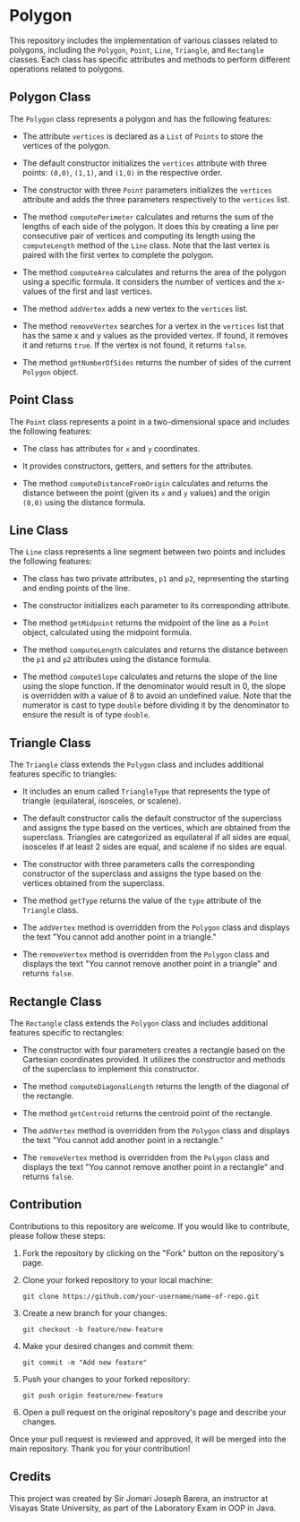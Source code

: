 # Polygon

This repository includes the implementation of various classes related to polygons, including the `Polygon`, `Point`, `Line`, `Triangle`, and `Rectangle` classes. Each class has specific attributes and methods to perform different operations related to polygons.

## Polygon Class

The `Polygon` class represents a polygon and has the following features:

- The attribute `vertices` is declared as a `List` of `Points` to store the vertices of the polygon.

- The default constructor initializes the `vertices` attribute with three points: `(0,0)`, `(1,1)`, and `(1,0)` in the respective order.

- The constructor with three `Point` parameters initializes the `vertices` attribute and adds the three parameters respectively to the `vertices` list.

- The method `computePerimeter` calculates and returns the sum of the lengths of each side of the polygon. It does this by creating a line per consecutive pair of vertices and computing its length using the `computeLength` method of the `Line` class. Note that the last vertex is paired with the first vertex to complete the polygon.

- The method `computeArea` calculates and returns the area of the polygon using a specific formula. It considers the number of vertices and the x-values of the first and last vertices.

- The method `addVertex` adds a new vertex to the `vertices` list.

- The method `removeVertex` searches for a vertex in the `vertices` list that has the same x and y values as the provided vertex. If found, it removes it and returns `true`. If the vertex is not found, it returns `false`.

- The method `getNumberOfSides` returns the number of sides of the current `Polygon` object.

## Point Class

The `Point` class represents a point in a two-dimensional space and includes the following features:

- The class has attributes for `x` and `y` coordinates.

- It provides constructors, getters, and setters for the attributes.

- The method `computeDistanceFromOrigin` calculates and returns the distance between the point (given its `x` and `y` values) and the origin `(0,0)` using the distance formula.

## Line Class

The `Line` class represents a line segment between two points and includes the following features:

- The class has two private attributes, `p1` and `p2`, representing the starting and ending points of the line.

- The constructor initializes each parameter to its corresponding attribute.

- The method `getMidpoint` returns the midpoint of the line as a `Point` object, calculated using the midpoint formula.

- The method `computeLength` calculates and returns the distance between the `p1` and `p2` attributes using the distance formula.

- The method `computeSlope` calculates and returns the slope of the line using the slope function. If the denominator would result in 0, the slope is overridden with a value of 8 to avoid an undefined value. Note that the numerator is cast to type `double` before dividing it by the denominator to ensure the result is of type `double`.

## Triangle Class

The `Triangle` class extends the `Polygon` class and includes additional features specific to triangles:

- It includes an enum called `TriangleType` that represents the type of triangle (equilateral, isosceles, or scalene).

- The default constructor calls the default constructor of the superclass and assigns the type based on the vertices, which are obtained from the superclass. Triangles are categorized as equilateral if all sides are equal, isosceles if at least 2 sides are equal, and scalene if no sides are equal.

- The constructor with three parameters calls the corresponding constructor of the superclass and assigns the type based on the vertices obtained from the superclass.

- The method `getType` returns the value of the `type` attribute of the `Triangle` class.

- The `addVertex` method is overridden from the `Polygon` class and displays the text "You cannot add another point in a triangle."

- The `removeVertex` method is overridden from the `Polygon` class and displays the text "You cannot remove another point in a triangle" and returns `false`.

## Rectangle Class

The `Rectangle` class extends the `Polygon` class and includes additional features specific to rectangles:

- The constructor with four parameters creates a rectangle based on the Cartesian coordinates provided. It utilizes the constructor and methods of the superclass to implement this constructor.

- The method `computeDiagonalLength` returns the length of the diagonal of the rectangle.

- The method `getCentroid` returns the centroid point of the rectangle.

- The `addVertex` method is overridden from the `Polygon` class and displays the text "You cannot add another point in a rectangle."

- The `removeVertex` method is overridden from the `Polygon` class and displays the text "You cannot remove another point in a rectangle" and returns `false`.

## Contribution

Contributions to this repository are welcome. If you would like to contribute, please follow these steps:

1. Fork the repository by clicking on the "Fork" button on the repository's page.

2. Clone your forked repository to your local machine:

   ```
   git clone https://github.com/your-username/name-of-repo.git
   ```

3. Create a new branch for your changes:

   ```
   git checkout -b feature/new-feature
   ```

4. Make your desired changes and commit them:

   ```
   git commit -m "Add new feature"
   ```

5. Push your changes to your forked repository:

   ```
   git push origin feature/new-feature
   ```

6. Open a pull request on the original repository's page and describe your changes.

Once your pull request is reviewed and approved, it will be merged into the main repository. Thank you for your contribution!

## Credits

This project was created by Sir Jomari Joseph Barera, an instructor at Visayas State University, as part of the Laboratory Exam in OOP in Java.
